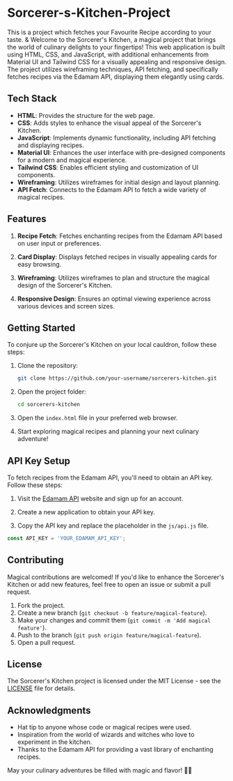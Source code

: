 # Sorcerer-s-Kitchen-Project

This is a project which fetches your Favourite Recipe according to your taste.
&
Welcome to the Sorcerer's Kitchen, a magical project that brings the world of culinary delights to your fingertips! This web application is built using HTML, CSS, and JavaScript, with additional enhancements from Material UI and Tailwind CSS for a visually appealing and responsive design. The project utilizes wireframing techniques, API fetching, and specifically fetches recipes via the Edamam API, displaying them elegantly using cards.

## Tech Stack

- **HTML**: Provides the structure for the web page.
- **CSS**: Adds styles to enhance the visual appeal of the Sorcerer's Kitchen.
- **JavaScript**: Implements dynamic functionality, including API fetching and displaying recipes.
- **Material UI**: Enhances the user interface with pre-designed components for a modern and magical experience.
- **Tailwind CSS**: Enables efficient styling and customization of UI components.
- **Wireframing**: Utilizes wireframes for initial design and layout planning.
- **API Fetch**: Connects to the Edamam API to fetch a wide variety of magical recipes.

## Features

1. **Recipe Fetch**: Fetches enchanting recipes from the Edamam API based on user input or preferences.

2. **Card Display**: Displays fetched recipes in visually appealing cards for easy browsing.

3. **Wireframing**: Utilizes wireframes to plan and structure the magical design of the Sorcerer's Kitchen.

4. **Responsive Design**: Ensures an optimal viewing experience across various devices and screen sizes.

## Getting Started

To conjure up the Sorcerer's Kitchen on your local cauldron, follow these steps:

1. Clone the repository:

   ```bash
   git clone https://github.com/your-username/sorcerers-kitchen.git
   ```

2. Open the project folder:

   ```bash
   cd sorcerers-kitchen
   ```

3. Open the `index.html` file in your preferred web browser.

4. Start exploring magical recipes and planning your next culinary adventure!

## API Key Setup

To fetch recipes from the Edamam API, you'll need to obtain an API key. Follow these steps:

1. Visit the [Edamam API](https://developer.edamam.com/) website and sign up for an account.

2. Create a new application to obtain your API key.

3. Copy the API key and replace the placeholder in the `js/api.js` file.

```javascript
const API_KEY = 'YOUR_EDAMAM_API_KEY';
```

## Contributing

Magical contributions are welcomed! If you'd like to enhance the Sorcerer's Kitchen or add new features, feel free to open an issue or submit a pull request.

1. Fork the project.
2. Create a new branch (`git checkout -b feature/magical-feature`).
3. Make your changes and commit them (`git commit -m 'Add magical feature'`).
4. Push to the branch (`git push origin feature/magical-feature`).
5. Open a pull request.

## License

The Sorcerer's Kitchen project is licensed under the MIT License - see the [LICENSE](LICENSE) file for details.

## Acknowledgments

- Hat tip to anyone whose code or magical recipes were used.
- Inspiration from the world of wizards and witches who love to experiment in the kitchen.
- Thanks to the Edamam API for providing a vast library of enchanting recipes.

May your culinary adventures be filled with magic and flavor! 🌟🍲
